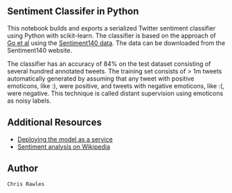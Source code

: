 ## Sentiment Classifer in Python
This notebook builds and exports a serialized Twitter sentiment classifier using Python with scikit-learn. The classifier is based on the approach of [Go et al](http://cs.stanford.edu/people/alecmgo/papers/TwitterDistantSupervision09.pdf) using the [Sentiment140 data](http://help.sentiment140.com/for-students/). The data can be downloaded from the Sentiment140 website.

The classifier has an accuracy of 84% on the test dataset consisting of several hundred annotated tweets. The training set consists of > 1m tweets automatically generated by assuming that any tweet with positive emoticons, like :), were positive, and tweets with negative emoticons, like :(, were negative. This technique is called distant supervision using emoticons as noisy labels.

## Additional Resources
* [Deploying the model as a service](https://github.com/crawles/text-analytics-service-example)
* [Sentiment analysis on Wikipedia](https://en.wikipedia.org/wiki/Sentiment_analysis)

## Author
`Chris Rawles`
